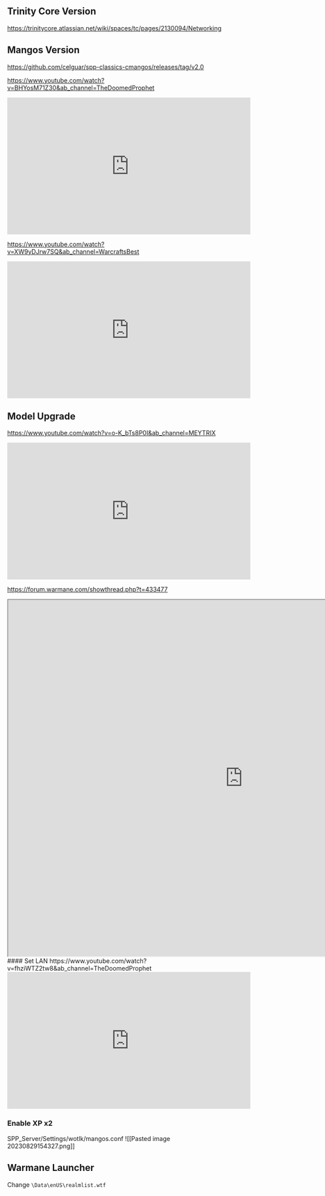 
## Trinity Core Version

https://trinitycore.atlassian.net/wiki/spaces/tc/pages/2130094/Networking

## Mangos Version

https://github.com/celguar/spp-classics-cmangos/releases/tag/v2.0

https://www.youtube.com/watch?v=BHYosM71Z30&ab_channel=TheDoomedProphet

<iframe width="560" height="315" src="https://www.youtube.com/embed/BHYosM71Z30" title="How to setup SPP Classic WOW World of Warcraft Vanilla Bots server for Single player Solo play" frameborder="0" allow="accelerometer; autoplay; clipboard-write; encrypted-media; gyroscope; picture-in-picture; web-share" allowfullscreen></iframe>

https://www.youtube.com/watch?v=XW9yDJrw7SQ&ab_channel=WarcraftsBest

<iframe width="560" height="315" src="https://www.youtube.com/embed/XW9yDJrw7SQ" title="How to Setup Single Player Project + Making Accounts (Vanilla, TBC, WotLK) - The Classics" frameborder="0" allow="accelerometer; autoplay; clipboard-write; encrypted-media; gyroscope; picture-in-picture; web-share" allowfullscreen></iframe>

## Model Upgrade

https://www.youtube.com/watch?v=o-K_bTs8P0I&ab_channel=MEYTRIX

<iframe width="560" height="315" src="https://www.youtube.com/embed/o-K_bTs8P0I" title="Get NEW Character Models on Wrath of the Lich King" frameborder="0" allow="accelerometer; autoplay; clipboard-write; encrypted-media; gyroscope; picture-in-picture; web-share" allowfullscreen></iframe>

https://forum.warmane.com/showthread.php?t=433477

<iframe width="1080" height="820"  src="https://forum.warmane.com/showthread.php?t=433477"></iframe>
#### Set LAN 
https://www.youtube.com/watch?v=fhziWTZ2tw8&ab_channel=TheDoomedProphet

<iframe width="560" height="315" src="https://www.youtube.com/embed/fhziWTZ2tw8" title="WOW SPP how to setup local LAN party" frameborder="0" allow="accelerometer; autoplay; clipboard-write; encrypted-media; gyroscope; picture-in-picture; web-share" allowfullscreen></iframe>


### Enable XP x2

SPP_Server/Settings/wotlk/mangos.conf
![[Pasted image 20230829154327.png]]

## Warmane Launcher

Change `\Data\enUS\realmlist.wtf`



